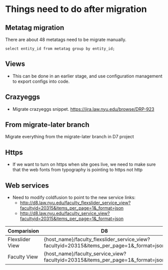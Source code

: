# Things need to do after migration

## Metatag migration

There are about 48 metatags need to be migrate manually.

```
select entity_id from metatag group by entity_id;

```

## Views
- This can be done in an earlier stage, and use configuration management to export configs into code.



## Crazyeggs
- Migrate crazyeggs snippet. https://jira.law.nyu.edu/browse/DRP-923


## From migrate-later branch
Migrate everything from the migrate-later branch in D7 project


## Https
- If we want to turn on https when site goes live, we need to make sure that the web fonts from typography is pointing to https not http


## Web services
- Need to modify coldfusion to point to the new service links:
	- http://d8.law.nyu.edu/faculty_flexslider_service_view?facultyid=20315&items_per_page=1&_format=json
	- http://d8.law.nyu.edu/faculty_service_view?facultyid=20315&items_per_page=1&_format=json

| Comparision | D8 | D7 |
|---|---|---|
|Flexslider View| {host_name}/faculty_flexslider_service_view?facultyid=20315&items_per_page=1&_format=json| {host_name}/api/v1/views/faculty_flexslider_service_view?facultyid=20315&limit=1	
|Faculty View|{host_name}/faculty_service_view?facultyid=20315&items_per_page=1&_format=json|{hostname}/api/v1/views/faculty_service_view?facultyid=20315&limit=1
